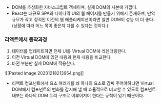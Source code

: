 - DOM를 추상화한 자바스크립트 객체이며, 실제 DOM의 사본에 가깝다.
- React는 대규모 SPA와 다이나믹 UI의 웹 페이지를 만들기 위해서 존재하며, 만약 규모가 작고 정적인 이전의 웹 애플리케이션이라면 일반 DOM이 성능 이 더 좋다. (상황에 따라 어느 쪽이 좋은지 다를 수 있다는 것이다.)

### 리액트에서 동작과정
1. 데이터를 업데이트하면 전체 UI를 Virtual DOM에 리렌더링한다.
2. 이전 Virtual DOM에 있던 내용과 현재 내용을 비교한다.
3. 바뀐 부분만 실제 DOM에 적용한다.


![[Pasted image 20231218213654.png]]

- 리액트 컴포넌트에서 요소 여러개를 왜 하나의 요소로 감싸 주어야하냐면 Virtual DOM에서 컴포넌트의 변화를 감지해 낼 때 효율적으로 비교할 수 있도록 컴포넌트 내부는 하나의 DOM 트리 구조로 이루어져야 한다는 규칙이 있기 때문이다.

